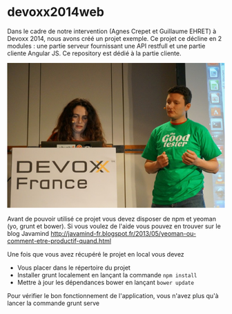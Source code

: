 devoxx2014web
=============
Dans le cadre de notre intervention (Agnes Crepet et Guillaume EHRET) à Devoxx 2014, nous avons créé un projet exemple. Ce projet ce décline en 2 modules : une partie serveur fournissant une API restfull et une partie cliente Angular JS. 
Ce repository est dédié à la partie cliente. 

<img src="https://github.com/javamind/bontesteurweb/blob/master/app/images/us.jpg?raw=true"/>

Avant de pouvoir utilisé ce projet vous devez disposer de npm et yeoman (yo, grunt et bower). Si vous voulez de l'aide vous pouvez en trouver sur le blog Javamind http://javamind-fr.blogspot.fr/2013/05/yeoman-ou-comment-etre-productif-quand.html

Une fois que vous avez récupéré le projet en local vous devez
<ul>
<li>Vous placer dans le répertoire du projet</li>
<li>Installer grunt localement en lançant la commande <code>npm install</code></li>
<li>Mettre à jour les dépendances bower en lançant <code>bower update</code></li>
</ul>

Pour vérifier le bon fonctionnement de l'application, vous n'avez plus qu'à lancer la commande grunt serve
